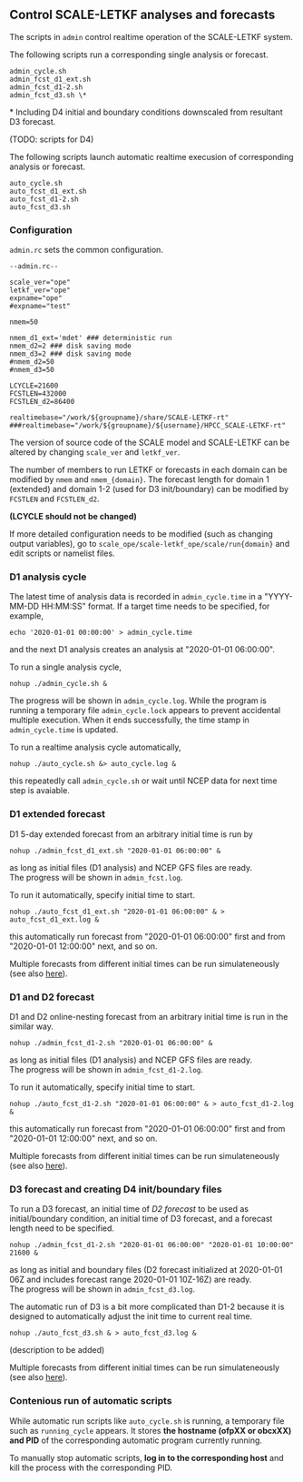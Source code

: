 ## Control SCALE-LETKF analyses and forecasts 

The scripts in `admin` control realtime operation of the SCALE-LETKF system. 

The following scripts run a corresponding single analysis or forecast. 
```
admin_cycle.sh
admin_fcst_d1_ext.sh
admin_fcst_d1-2.sh
admin_fcst_d3.sh \*
```
\* Including D4 initial and boundary conditions downscaled from resultant D3 forecast.

(TODO: scripts for D4)

The following scripts launch automatic realtime execusion of corresponding analysis or forecast. 
```
auto_cycle.sh
auto_fcst_d1_ext.sh
auto_fcst_d1-2.sh
auto_fcst_d3.sh
```

### Configuration

`admin.rc` sets the common configuration. 

```
--admin.rc--

scale_ver="ope"
letkf_ver="ope"
expname="ope"
#expname="test"

nmem=50

nmem_d1_ext='mdet' ### deterministic run
nmem_d2=2 ### disk saving mode
nmem_d3=2 ### disk saving mode
#nmem_d2=50
#nmem_d3=50

LCYCLE=21600
FCSTLEN=432000
FCSTLEN_d2=86400

realtimebase="/work/${groupname}/share/SCALE-LETKF-rt"
###realtimebase="/work/${groupname}/${username}/HPCC_SCALE-LETKF-rt"
```

The version of source code of the SCALE model and SCALE-LETKF can be altered by changing `scale_ver` and `letkf_ver`. 

The number of members to run LETKF or forecasts in each domain can be modified by `nmem` and `nmem_{domain}`.
The forecast length for domain 1 (extended) and domain 1-2 (used for D3 init/boundary) can be modified by `FCSTLEN` and `FCSTLEN_d2`.

**(LCYCLE should not be changed)**

If more detailed configuration needs to be modified (such as changing output variables), go to `scale_ope/scale-letkf_ope/scale/run{domain}` and edit scripts or namelist files. 


### D1 analysis cycle

The latest time of analysis data is recorded in `admin_cycle.time` in a "YYYY-MM-DD HH:MM:SS" format.
If a target time needs to be specified, for example,
```
echo '2020-01-01 00:00:00' > admin_cycle.time
```
and the next D1 analysis creates an analysis at "2020-01-01 06:00:00". 

To run a single analysis cycle, 
```
nohup ./admin_cycle.sh &
```
The progress will be shown in `admin_cycle.log`. While the program is running a temporary file `admin_cycle.lock` appears to prevent accidental multiple execution. When it ends successfully, the time stamp in `admin_cycle.time` is updated. 

To run a realtime analysis cycle automatically, 
```
nohup ./auto_cycle.sh &> auto_cycle.log &
```
this repeatedly call `admin_cycle.sh` or wait until NCEP data for next time step is avaiable.

### D1 extended forecast

D1 5-day extended forecast from an arbitrary initial time is run by 
```
nohup ./admin_fcst_d1_ext.sh "2020-01-01 06:00:00" &
```
as long as initial files (D1 analysis) and NCEP GFS files are ready.  
The progress will be shown in `admin_fcst.log`.

To run it automatically, specify initial time to start. 
```
nohup ./auto_fcst_d1_ext.sh "2020-01-01 06:00:00" & > auto_fcst_d1_ext.log &
```
this automatically run forecast from "2020-01-01 06:00:00" first and from "2020-01-01 12:00:00" next, and so on.

Multiple forecasts from different initial times can be run simulateneously (see also [here](misc.md)).


### D1 and D2 forecast

D1 and D2 online-nesting forecast from an arbitrary initial time is run in the similar way. 
```
nohup ./admin_fcst_d1-2.sh "2020-01-01 06:00:00" &
```
as long as initial files (D1 analysis) and NCEP GFS files are ready.  
The progress will be shown in `admin_fcst_d1-2.log`.

To run it automatically, specify initial time to start. 
```
nohup ./auto_fcst_d1-2.sh "2020-01-01 06:00:00" & > auto_fcst_d1-2.log &
```
this automatically run forecast from "2020-01-01 06:00:00" first and from "2020-01-01 12:00:00" next, and so on.

Multiple forecasts from different initial times can be run simulateneously (see also [here](misc.md)).

### D3 forecast and creating D4 init/boundary files

To run a D3 forecast, an initial time of *D2 forecast* to be used as initial/boundary condition, an initial time of D3 forecast, and a forecast length need to be specified.   
```
nohup ./admin_fcst_d1-2.sh "2020-01-01 06:00:00" "2020-01-01 10:00:00" 21600 &
```
as long as initial and boundary files (D2 forecast initialized at 2020-01-01 06Z and includes forecast range 2020-01-01 10Z-16Z) are ready.  
The progress will be shown in `admin_fcst_d3.log`.

The automatic run of D3 is a bit more complicated than D1-2 because it is designed to automatically adjust the init time to current real time.
```
nohup ./auto_fcst_d3.sh & > auto_fcst_d3.log &
```
(description to be added)

Multiple forecasts from different initial times can be run simulateneously (see also [here](misc.md)).



### Contenious run of automatic scripts
While automatic run scripts like `auto_cycle.sh` is running, a temporary file such as `running_cycle` appears. It stores **the hostname (ofpXX or obcxXX) and PID** of the corresponding automatic program currently running. 

To manually stop automatic scripts, **log in to the corresponding host** and kill the process with the corresponding PID.


